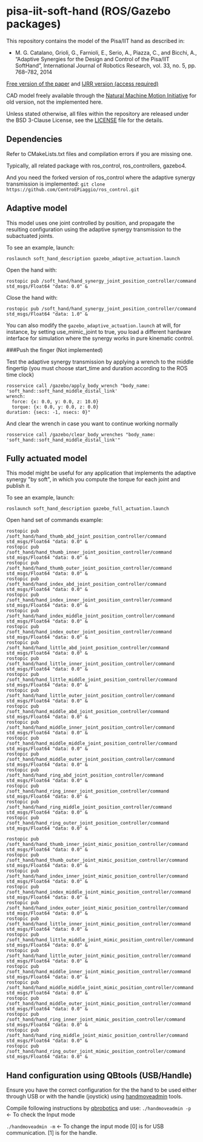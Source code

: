 # pisa-iit-soft-hand (ROS/Gazebo packages)

This repository contains the model of the Pisa/IIT hand as described in:

* M. G. Catalano, Grioli, G., Farnioli, E., Serio, A., Piazza, C., and Bicchi, A., “Adaptive Synergies for the Design and Control of the Pisa/IIT SoftHand”, International Journal of Robotics Research, vol. 33, no. 5, pp. 768–782, 2014

[Free version of the paper](http://www.centropiaggio.unipi.it/sites/default/files/PisaIIT_SoftHand_0.pdf) and
[IJRR version (access required)](http://ijr.sagepub.com/content/33/5/768.abstract)

CAD model freely available through the [Natural Machine Motion Initiative](http://www.naturalmachinemotioninitiative.com/#!softhand/c24r2) for old version, not the implemented here.

Unless stated otherwise, all files within the repository are released under the BSD 3-Clause License, see the [LICENSE](https://github.com/CentroEPiaggio/pisa-iit-soft-hand/blob/master/LICENSE) file for the details.

## Dependencies

Refer to CMakeLists.txt files and compilation errors if you are missing one.

Typically, all related package with ros_control, ros_controllers, gazebo4.

And you need the forked version of ros_control where the adaptive synergy transmission is implemented:
`git clone  https://github.com/CentroEPiaggio/ros_control.git`

## Adaptive model

This model uses one joint controlled by position, and propagate the resulting configuration using the adaptive synergy transmission to the subactuated joints.

To see an example, launch:

`roslaunch soft_hand_description gazebo_adaptive_actuation.launch`

Open the hand with:

`rostopic pub /soft_hand/hand_synergy_joint_position_controller/command std_msgs/Float64 "data: 0.0" &`

Close the hand with:

`rostopic pub /soft_hand/hand_synergy_joint_position_controller/command std_msgs/Float64 "data: 1.0" &`

You can also modify the `gazebo_adaptive_actuation.launch` at will, for instance, by setting use_mimic_joint to true, you load a different hardware interface for simulation where the synergy works in pure kinematic control.


###Push the finger (Not implemented)

Test the adaptive synergy transmission by applying a wrench to the middle fingertip (you must choose start_time and duration according to the ROS time clock)

```
rosservice call /gazebo/apply_body_wrench "body_name: 'soft_hand::soft_hand_middle_distal_link'
wrench:
  force: {x: 0.0, y: 0.0, z: 10.0}
  torque: {x: 0.0, y: 0.0, z: 0.0}
duration: {secs: -1, nsecs: 0}"
```

And clear the wrench in case you want to continue working normally

`rosservice call /gazebo/clear_body_wrenches "body_name: 'soft_hand::soft_hand_middle_distal_link'"`

## Fully actuated model

This model might be useful for any application that implements the adaptive synergy "by soft", in which you compute the torque for each joint and publish it.

To see an example, launch:

`roslaunch soft_hand_description gazebo_full_actuation.launch`

Open hand set of commands example:

```
rostopic pub /soft_hand/hand_thumb_abd_joint_position_controller/command std_msgs/Float64 "data: 0.0" &
rostopic pub /soft_hand/hand_thumb_inner_joint_position_controller/command std_msgs/Float64 "data: 0.0" &
rostopic pub /soft_hand/hand_thumb_outer_joint_position_controller/command std_msgs/Float64 "data: 0.0" &
rostopic pub /soft_hand/hand_index_abd_joint_position_controller/command std_msgs/Float64 "data: 0.0" &
rostopic pub /soft_hand/hand_index_inner_joint_position_controller/command std_msgs/Float64 "data: 0.0" &
rostopic pub /soft_hand/hand_index_middle_joint_position_controller/command std_msgs/Float64 "data: 0.0" &
rostopic pub /soft_hand/hand_index_outer_joint_position_controller/command std_msgs/Float64 "data: 0.0" &
rostopic pub /soft_hand/hand_little_abd_joint_position_controller/command std_msgs/Float64 "data: 0.0" &
rostopic pub /soft_hand/hand_little_inner_joint_position_controller/command std_msgs/Float64 "data: 0.0" &
rostopic pub /soft_hand/hand_little_middle_joint_position_controller/command std_msgs/Float64 "data: 0.0" &
rostopic pub /soft_hand/hand_little_outer_joint_position_controller/command std_msgs/Float64 "data: 0.0" &
rostopic pub /soft_hand/hand_middle_abd_joint_position_controller/command std_msgs/Float64 "data: 0.0" &
rostopic pub /soft_hand/hand_middle_inner_joint_position_controller/command std_msgs/Float64 "data: 0.0" &
rostopic pub /soft_hand/hand_middle_middle_joint_position_controller/command std_msgs/Float64 "data: 0.0" &
rostopic pub /soft_hand/hand_middle_outer_joint_position_controller/command std_msgs/Float64 "data: 0.0" &
rostopic pub /soft_hand/hand_ring_abd_joint_position_controller/command std_msgs/Float64 "data: 0.0" &
rostopic pub /soft_hand/hand_ring_inner_joint_position_controller/command std_msgs/Float64 "data: 0.0" &
rostopic pub /soft_hand/hand_ring_middle_joint_position_controller/command std_msgs/Float64 "data: 0.0" &
rostopic pub /soft_hand/hand_ring_outer_joint_position_controller/command std_msgs/Float64 "data: 0.0" &

rostopic pub /soft_hand/hand_thumb_inner_joint_mimic_position_controller/command std_msgs/Float64 "data: 0.0" &
rostopic pub /soft_hand/hand_thumb_outer_joint_mimic_position_controller/command std_msgs/Float64 "data: 0.0" &
rostopic pub /soft_hand/hand_index_inner_joint_mimic_position_controller/command std_msgs/Float64 "data: 0.0" &
rostopic pub /soft_hand/hand_index_middle_joint_mimic_position_controller/command std_msgs/Float64 "data: 0.0" &
rostopic pub /soft_hand/hand_index_outer_joint_mimic_position_controller/command std_msgs/Float64 "data: 0.0" &
rostopic pub /soft_hand/hand_little_inner_joint_mimic_position_controller/command std_msgs/Float64 "data: 0.0" &
rostopic pub /soft_hand/hand_little_middle_joint_mimic_position_controller/command std_msgs/Float64 "data: 0.0" &
rostopic pub /soft_hand/hand_little_outer_joint_mimic_position_controller/command std_msgs/Float64 "data: 0.0" &
rostopic pub /soft_hand/hand_middle_inner_joint_mimic_position_controller/command std_msgs/Float64 "data: 0.0" &
rostopic pub /soft_hand/hand_middle_middle_joint_mimic_position_controller/command std_msgs/Float64 "data: 0.0" &
rostopic pub /soft_hand/hand_middle_outer_joint_mimic_position_controller/command std_msgs/Float64 "data: 0.0" &
rostopic pub /soft_hand/hand_ring_inner_joint_mimic_position_controller/command std_msgs/Float64 "data: 0.0" &
rostopic pub /soft_hand/hand_ring_middle_joint_mimic_position_controller/command std_msgs/Float64 "data: 0.0" &
rostopic pub /soft_hand/hand_ring_outer_joint_mimic_position_controller/command std_msgs/Float64 "data: 0.0" &
```

## Hand configuration using QBtools (USB/Handle)

Ensure you have the correct configuration for the the hand to be used either through USB or with the handle (joystick) using [handmoveadmin](hand-tools/) tools.

Compile following instructions by [qbrobotics](https://github.com/qbrobotics/handadmin) and use:
`./handmoveadmin -p` <- To check the Input mode

`./handmoveadmin -m` <- To change the input mode
[0] is for USB communication.
[1] is for the handle.
